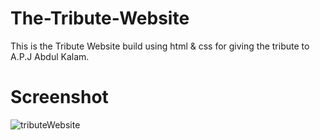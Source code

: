 # The-Tribute-Website

This is the Tribute Website build using html & css for giving the tribute to A.P.J Abdul Kalam.

# Screenshot

![tributeWebsite](https://user-images.githubusercontent.com/48918543/179064655-5fec2985-b173-470f-a563-7922fa431035.png)

